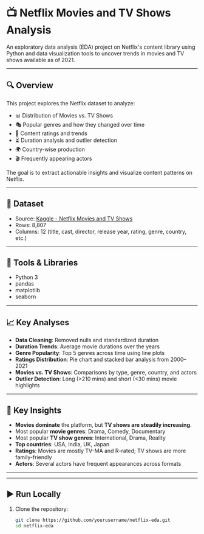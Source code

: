 # 📺 Netflix Movies and TV Shows Analysis

An exploratory data analysis (EDA) project on Netflix's content library using Python and data visualization tools to uncover trends in movies and TV shows available as of 2021.

---

## 🔍 Overview

This project explores the Netflix dataset to analyze:

- 📊 Distribution of Movies vs. TV Shows
- 🎭 Popular genres and how they changed over time
- 🔞 Content ratings and trends
- ⏳ Duration analysis and outlier detection
- 🌍 Country-wise production
- 🎬 Frequently appearing actors

The goal is to extract actionable insights and visualize content patterns on Netflix.

---

## 📁 Dataset

- Source: [Kaggle - Netflix Movies and TV Shows](https://www.kaggle.com/datasets/shivamb/netflix-shows)
- Rows: 8,807
- Columns: 12 (title, cast, director, release year, rating, genre, country, etc.)

---

## 🧰 Tools & Libraries

- Python 3
- pandas
- matplotlib
- seaborn

---

## 📈 Key Analyses

- **Data Cleaning**: Removed nulls and standardized duration
- **Duration Trends**: Average movie durations over the years
- **Genre Popularity**: Top 5 genres across time using line plots
- **Ratings Distribution**: Pie chart and stacked bar analysis from 2000–2021
- **Movies vs. TV Shows**: Comparisons by type, genre, country, and actors
- **Outlier Detection**: Long (>210 mins) and short (<30 mins) movie highlights

---

## 🧠 Key Insights

- **Movies dominate** the platform, but **TV shows are steadily increasing**.
- Most popular **movie genres**: Drama, Comedy, Documentary  
- Most popular **TV show genres**: International, Drama, Reality
- **Top countries**: USA, India, UK, Japan
- **Ratings**: Movies are mostly TV-MA and R-rated; TV shows are more family-friendly
- **Actors**: Several actors have frequent appearances across formats

---


---

## ▶️ Run Locally

1. Clone the repository:
   ```bash
   git clone https://github.com/yourusername/netflix-eda.git
   cd netflix-eda



